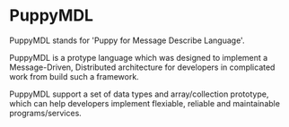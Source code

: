 PuppyMDL
====
PuppyMDL stands for 'Puppy for Message Describe Language'.

PuppyMDL is a protype language which was designed to implement a Message-Driven, Distributed architecture for developers in complicated work from build such a framework.

PuppyMDL support a set of data types and array/collection prototype, which can help developers implement flexiable, reliable and maintainable programs/services.


